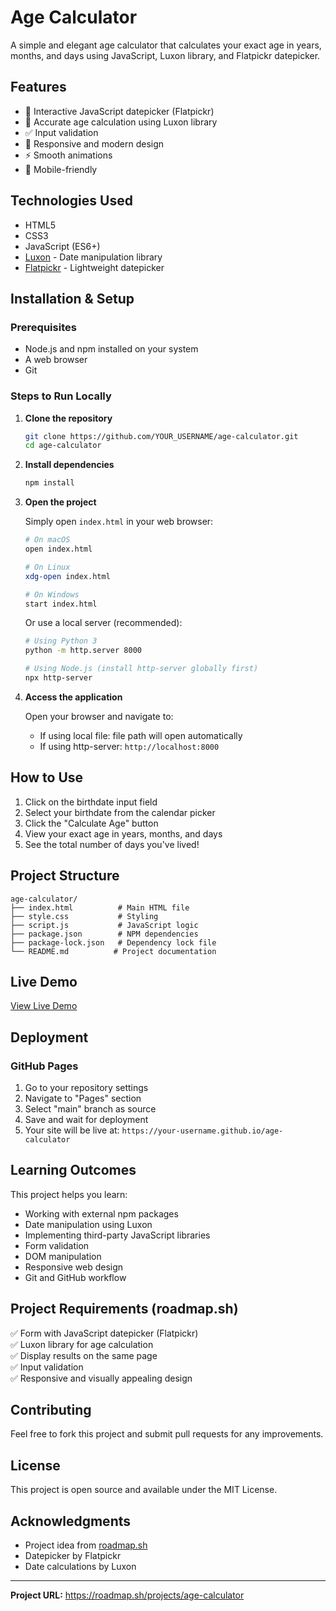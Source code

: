 # Age Calculator

A simple and elegant age calculator that calculates your exact age in years, months, and days using JavaScript, Luxon library, and Flatpickr datepicker.

## Features

- 📅 Interactive JavaScript datepicker (Flatpickr)
- 🎯 Accurate age calculation using Luxon library
- ✅ Input validation
- 🎨 Responsive and modern design
- ⚡ Smooth animations
- 📱 Mobile-friendly

## Technologies Used

- HTML5
- CSS3
- JavaScript (ES6+)
- [Luxon](https://moment.github.io/luxon/) - Date manipulation library
- [Flatpickr](https://flatpickr.js.org/) - Lightweight datepicker

## Installation & Setup

### Prerequisites

- Node.js and npm installed on your system
- A web browser
- Git

### Steps to Run Locally

1. **Clone the repository**
   ```bash
   git clone https://github.com/YOUR_USERNAME/age-calculator.git
   cd age-calculator
   ```

2. **Install dependencies**
   ```bash
   npm install
   ```

3. **Open the project**
   
   Simply open `index.html` in your web browser:
   ```bash
   # On macOS
   open index.html
   
   # On Linux
   xdg-open index.html
   
   # On Windows
   start index.html
   ```

   Or use a local server (recommended):
   ```bash
   # Using Python 3
   python -m http.server 8000
   
   # Using Node.js (install http-server globally first)
   npx http-server
   ```

4. **Access the application**
   
   Open your browser and navigate to:
   - If using local file: file path will open automatically
   - If using http-server: `http://localhost:8000`

## How to Use

1. Click on the birthdate input field
2. Select your birthdate from the calendar picker
3. Click the "Calculate Age" button
4. View your exact age in years, months, and days
5. See the total number of days you've lived!

## Project Structure

```
age-calculator/
├── index.html          # Main HTML file
├── style.css           # Styling
├── script.js           # JavaScript logic
├── package.json        # NPM dependencies
├── package-lock.json   # Dependency lock file
└── README.md          # Project documentation
```

## Live Demo

[View Live Demo](https://your-username.github.io/age-calculator)

## Deployment

### GitHub Pages

1. Go to your repository settings
2. Navigate to "Pages" section
3. Select "main" branch as source
4. Save and wait for deployment
5. Your site will be live at: `https://your-username.github.io/age-calculator`

## Learning Outcomes

This project helps you learn:
- Working with external npm packages
- Date manipulation using Luxon
- Implementing third-party JavaScript libraries
- Form validation
- DOM manipulation
- Responsive web design
- Git and GitHub workflow

## Project Requirements (roadmap.sh)

✅ Form with JavaScript datepicker (Flatpickr)  
✅ Luxon library for age calculation  
✅ Display results on the same page  
✅ Input validation  
✅ Responsive and visually appealing design  

## Contributing

Feel free to fork this project and submit pull requests for any improvements.

## License

This project is open source and available under the MIT License.

## Acknowledgments

- Project idea from [roadmap.sh](https://roadmap.sh/projects/age-calculator)
- Datepicker by Flatpickr
- Date calculations by Luxon

---

**Project URL:** https://roadmap.sh/projects/age-calculator
